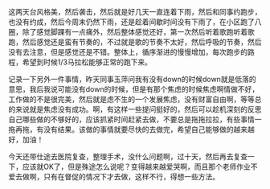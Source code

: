 这两天台风格美，然后袭击，然后就是好几天一直连着下雨，然后和同事约跑步，也没有约成，然后今周末仍然下雨，还是趁着间歇时间没有下雨了，在小区跑了八圈，除了感觉脚踝有一点痛外，然后整体感觉还好，第一次然后听着歌跑听着歌跑，然后感觉还是蛮有节奏的，不过就是歌的节奏不太好，然后呼吸的节奏，然后没有去注意，但是感觉还是不错。整体上，循序渐进的慢慢增加，每次跑步的路程，希望到时候1/3马拉松能够正常的跑下来。

记录一下另外一件事情，昨天同事玉萍问我有没有down的时候down就是低落的意思，我后我说可能没有down的时候，但是有那个焦虑的时候焦虑啊情做不好，工作做的不是很完美，然后就是虑不生的一个发展焦虑，没有财富自由啊，等等总的来说就是焦虑没有成功。啊，有这样一些提问挺好的，然后可以趁机深刻的反思自己哪些做的不够好的，应该抓紧时间赶紧去做，不要总是拖拖拉拉，有些事情一拖再拖，有没有结果。该做的事情就要尽快的去做完，希望自己能够做的越来越好，加油！

今天还带仕途去医院复查，整理手术，没什么问题啊，过十天，然后再去复查一下，应该就OK了，但是殊途怎么说呢？变得越来越爱哭啊，而且那个老师作业不爱去做啊，只有在督促的情况下才去做，这样不行，得想一些方法。
